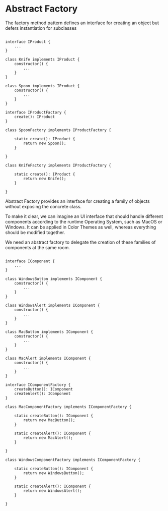 # Abstract Factory


The factory method pattern defines an interface for creating an object but defers instantiation for subclasses

```

interface IProduct {
    ...
}

class Knife implements IProduct {
    constructor() {
        ...
    }
}

class Spoon implements IProduct {
    constructor() {
        ...
    }
}

interface IProductFactory {
    create(): IProduct
}

class SpoonFactory implements IProductFactory {

    static create(): IProduct {
        return new Spoon();
    }

}

class KnifeFactory implements IProductFactory {

    static create(): IProduct {
        return new Knife();
    }

}

```

Abstract Factory provides an interface for creating a family of objects without exposing the concrete class.

To make it clear, we can imagine an UI interface that should handle different components according to the runtime
Operating System, such as MacOS or Windows. It can be applied in Color Themes as well, whereas everything should be modified 
together.

We need an abstract factory to delegate the creation of these families of components at the same room.

```

interface IComponent {
    ...
}

class WindowsButton implements IComponent {
    constructor() {
        ...
    }
}

class WindowsAlert implements IComponent {
    constructor() {
        ...
    }
}

class MacButton implements IComponent {
    constructor() {
        ...
    }
}

class MacAlert implements IComponent {
    constructor() {
        ...
    }
}

interface IComponentFactory {
    createButton(): IComponent
    createAlert(): IComponent
}

class MacComponentFactory implements IComponentFactory {

    static createButton(): IComponent {
        return new MacButton();
    }

    static createAlert(): IComponent {
        return new MacAlert();
    }

}

class WindowsComponentFactory implements IComponentFactory {

    static createButton(): IComponent {
        return new WindowsButton();
    }

    static createAlert(): IComponent {
        return new WindowsAlert();
    }

}

```